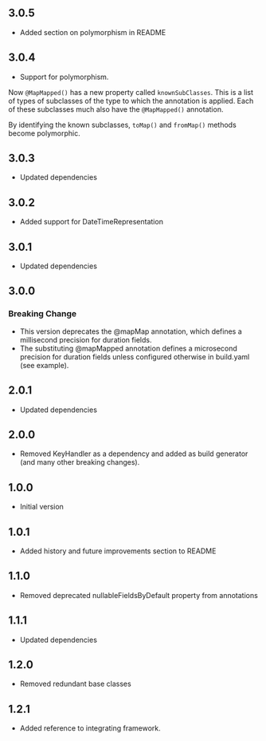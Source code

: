 ## 3.0.5

- Added section on polymorphism in README

## 3.0.4

- Support for polymorphism.

Now ```@MapMapped()``` has a new property called ```knownSubClasses```. This is a list of types of subclasses of the type to which the annotation
is applied. Each of these subclasses much also have the ```@MapMapped()``` annotation.

By identifying the known subclasses, ```toMap()``` and ```fromMap()``` methods become polymorphic.

## 3.0.3

- Updated dependencies

## 3.0.2

- Added support for DateTimeRepresentation

## 3.0.1

- Updated dependencies

## 3.0.0
### Breaking Change

- This version deprecates the @mapMap annotation, which defines a millisecond precision for duration fields.
- The substituting @mapMapped annotation defines a microsecond precision for duration fields unless configured
otherwise in build.yaml (see example).


## 2.0.1

- Updated dependencies

## 2.0.0

- Removed KeyHandler as a dependency and added as build generator (and many other breaking changes).

## 1.0.0

- Initial version

## 1.0.1

- Added history and future improvements section to README

## 1.1.0

- Removed deprecated nullableFieldsByDefault property from annotations

## 1.1.1

- Updated dependencies

## 1.2.0

- Removed redundant base classes

## 1.2.1

- Added reference to integrating framework.
